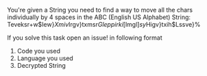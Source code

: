 You're given a String you need to find a way to move all the chars individually by 4 spaces in the ABC (English US Alphabet)
String: Teveksr+w$Iew}$Xmiv$Irgv}txmsr$Gleppirki$[lmgl$]sy$Higv}txih$Lssve}%

If you solve this task open an issue! in following format

1. Code you used
2. Language you used
3. Decrypted String
